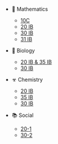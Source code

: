 * 🔢 Mathematics
  * [10C](https://drive.google.com/open?id=1UPnQliQN91uGohxgGtwHp52ol-u5pldl)
  * [20 IB](https://drive.google.com/open?id=1fptuYFs43zwE3G8ez8e6nALjE9XSb7_c)
  * [30 IB](math/30ib/index.md)
  * [31 IB][na]
  
* 🔬 Biology
  * [20 IB & 35 IB](bio/2035ib/index.md)
  * [30 IB][na]
* ☣ Chemistry
  * [20 IB](chem/20ib/index.md)
  * [35 IB](chem/35ib/index.md)
  * [30 IB](chem/30ib/index.md)

* 📚 Social
  * [20-1](social/20/index.md)
  * [30-2][na]

[na]: unavailable.md

